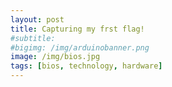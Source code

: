 ```yaml
---
layout: post
title: Capturing my frst flag!
#subtitle: 
#bigimg: /img/arduinobanner.png
image: /img/bios.jpg
tags: [bios, technology, hardware]
---
```

